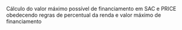 Cálculo do valor máximo possível de financiamento em SAC e PRICE obedecendo regras de percentual da renda e valor máximo de financiamento

